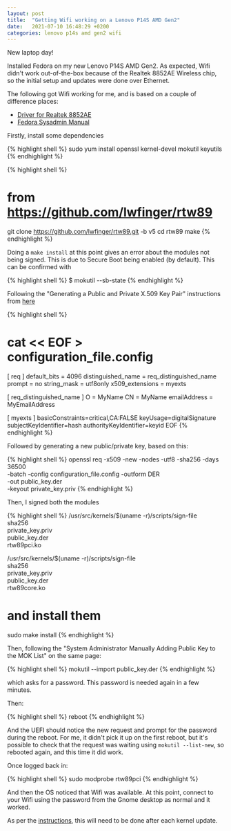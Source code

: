 ```yaml
---
layout: post
title:  "Getting Wifi working on a Lenovo P14S AMD Gen2"
date:   2021-07-10 16:48:29 +0200
categories: lenovo p14s amd gen2 wifi
---
```


New laptop day!

Installed Fedora on my new Lenovo P14S AMD Gen2.  As expected, Wifi didn't work out-of-the-box because of the Realtek 8852AE Wireless chip, so the initial setup and updates were done over Ethernet.

The following got Wifi working for me, and is based on a couple of difference places:
- [Driver for Realtek 8852AE](https://github.com/lwfinger/rtw89)
- [Fedora Sysadmin Manual](https://docs.fedoraproject.org/en-US/fedora/f32/system-administrators-guide/kernel-module-driver-configuration/Working_with_Kernel_Modules/)

Firstly, install some dependencies

{% highlight shell %}
sudo yum install openssl kernel-devel mokutil keyutils
{% endhighlight %}

{% highlight shell %}
# from https://github.com/lwfinger/rtw89
git clone https://github.com/lwfinger/rtw89.git -b v5
cd rtw89
make
{% endhighlight %}

Doing a `make install` at this point gives an error about the modules not being signed.  This is due to Secure Boot being enabled (by default).  This can be confirmed with

{% highlight shell %}
$ mokutil --sb-state
{% endhighlight %}

Following the "Generating a Public and Private X.509 Key Pair" instructions from [here](https://docs.fedoraproject.org/en-US/fedora/f32/system-administrators-guide/kernel-module-driver-configuration/Working_with_Kernel_Modules/)

{% highlight shell %}
# cat << EOF > configuration_file.config
[ req ]
default_bits = 4096
distinguished_name = req_distinguished_name
prompt = no
string_mask = utf8only
x509_extensions = myexts

[ req_distinguished_name ]
O = MyName
CN = MyName
emailAddress = MyEmailAddress

[ myexts ]
basicConstraints=critical,CA:FALSE
keyUsage=digitalSignature
subjectKeyIdentifier=hash
authorityKeyIdentifier=keyid
EOF
{% endhighlight %}

Followed by generating a new public/private key, based on this:

{% highlight shell %}
 openssl req -x509 -new -nodes -utf8 -sha256 -days 36500 \
 -batch -config configuration_file.config -outform DER \
 -out public_key.der \
 -keyout private_key.priv
{% endhighlight %}

Then, I signed both the modules

{% highlight shell %}
/usr/src/kernels/$(uname -r)/scripts/sign-file \
 sha256 \
 private_key.priv \
 public_key.der \
 rtw89pci.ko

/usr/src/kernels/$(uname -r)/scripts/sign-file \
 sha256 \
 private_key.priv \
 public_key.der \
 rtw89core.ko

# and install them
sudo make install
{% endhighlight %}

Then, following the "System Administrator Manually Adding Public Key to the MOK List" on the same page:

{% highlight shell %}
mokutil --import public_key.der
{% endhighlight %}

which asks for a password.  This password is needed again in a few minutes.

Then:

{% highlight shell %}
reboot
{% endhighlight %}

And the UEFI should notice the new request and prompt for the password during the reboot.  For me, it didn't pick it up on the first reboot, but it's possible to check that the request was waiting using `mokutil --list-new`, so rebooted again, and this time it did work.

Once logged back in:

{% highlight shell %}
sudo modprobe rtw89pci
{% endhighlight %}

And then the OS noticed that Wifi was available.  At this point, connect to your Wifi using the password from the Gnome desktop as normal and it worked.

As per the [instructions](https://github.com/lwfinger/rtw89), this will need to be done after each kernel update.